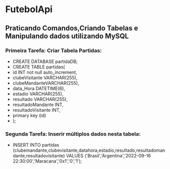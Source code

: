 # FutebolApi

## Praticando Comandos,Criando Tabelas e Manipulando dados utilizando MySQL

### Primeira Tarefa: Criar Tabela Partidas:

- CREATE DATABASE partidaDB;
- CREATE TABLE partidas(
- id INT not null auto_increment,
- clubeVisitante VARCHAR(255),
- clubeMandanteVARCHAR(255),
- data_Hora DATETIME(6),
- estadio VARCHAR(255),
- resultado VARCHAR(255),
- resultadoMandante INT,
- resultadoVisitante INT,
- primary key (id)
- );
  
### Segunda Tarefa: Inserir múltiplos dados nesta tabela:

- INSERT INTO partidas
(clubemandante,clubevisitante,datahora,estadio,resultado,resultadomandante,resultadovisitante)
VALUES
('Brasil','Argentina','2022-09-16 22:30:00','Maracana','0x1','0','1');
